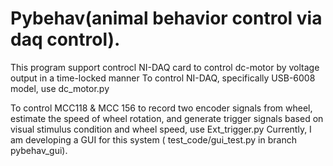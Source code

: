 # Pybehav(animal behavior control via daq control).

This program support controcl NI-DAQ card to control dc-motor by voltage output in a time-locked manner
To control NI-DAQ, specifically USB-6008 model, use dc_motor.py


To control MCC118 & MCC 156 to record two encoder signals from wheel, estimate the speed of wheel rotation, and generate trigger signals based on visual stimulus condition and wheel speed, 
use Ext_trigger.py
Currently, I am developing a GUI for this system ( test_code/gui_test.py in branch pybehav_gui).
